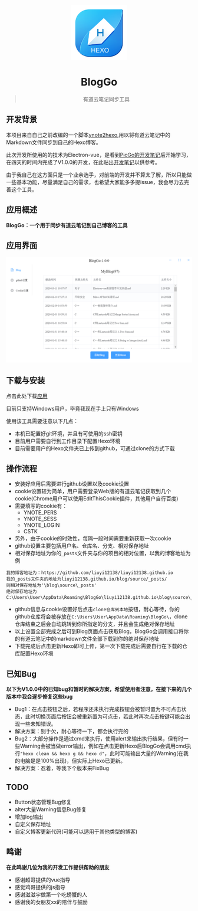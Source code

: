 <div align="center">
  <img src="https://raw.githubusercontent.com/liuyi12138/BlogGo/master/build/icons/BlogGo.png" height="150" width="150">
  <h1>BlogGo</h1>
  <blockquote>有道云笔记同步工具 </blockquote>
</div>

## 开发背景
本项目来自自己之前改编的一个脚本[ynote2hexo](https://github.com/liuyi12138/ynote2hexo),用以将有道云笔记中的Markdown文件同步到自己的Hexo博客。

此次开发所使用的的技术为Electron-vue，是看到[PicGo的开发笔记](https://molunerfinn.com/electron-vue-1/#%E5%89%8D%E8%A8%80)后开始学习，在四天的时间内完成了V1.0.0的开发，在此贴出[开发笔记](https://liuyi12138.github.io/2020/03/09/Electron-vue%E6%A1%8C%E9%9D%A2%E7%A8%8B%E5%BA%8F%E5%BC%80%E5%8F%91%E5%AE%9E%E6%88%98/)以供参考。

由于我自己在这方面只是一个业余选手，对前端的开发并不算太了解，所以只能做一些基本功能，尽量满足自己的需求，也希望大家能多多提issue，我会尽力去完善这个工具。


## 应用概述
**BlogGo：一个用于同步有道云笔记到自己博客的工具**

## 应用界面
![BlogGo](https://raw.githubusercontent.com/liuyi12138/picture/master/20200311195809.png)

## 下载与安装
点击此处下载[应用](https://github.com/liuyi12138/BlogGo/releases)

目前只支持Windows用户，毕竟我现在手上只有Windows

使用该工具需要注意以下几点：
* 本机已配置好git环境，并且有可使用的ssh密钥
* 目前用户需要自行到工作目录下配置Hexo环境
* 目前需要用户的Hexo文件夹已上传到github，可通过clone的方式下载

## 操作流程
* 安装好应用后需要进行github设置以及cookie设置
* cookie设置较为简单，用户需要登录Web版的有道云笔记获取到几个cookie(Chrome用户可以使用EditThisCookie插件，其他用户自行百度)
* 需要填写的cookie有：
    * YNOTE_PERS
    * YNOTE_SESS
    * YNOTE_LOGIN
    * CSTK
* 另外，由于cookie的时效性，每隔一段时间需要重新获取一次cookie
* github设置主要包括用户名、仓库名、分支、相对保存地址
* 相对保存地址为你的`_posts`文件夹与你的项目的相对位置，以我的博客地址为例
```
我的博客地址为：https://github.com/liuyi12138/liuyi12138.github.io
我的_posts文件夹的地址为liuyi12138.github.io/blog/source/_posts/
则相对保存地址为'\blog\source\_posts'
绝对保存地址为C:\Users\User\AppData\Roaming\BlogGo\liuyi12138.github.io\blog\source\_posts
```
* github信息与cookie设置好后点击`clone仓库到本地`按钮，耐心等待，你的github仓库将会被存放在`C:\Users\User\AppData\Roaming\BlogGo\`，clone仓库结束之后会自动跳转到你所指定的分支，并且会生成绝对保存地址
* 以上设置全部完成之后可到Blog页面点击获取Blog，BlogGo会调用接口将你的有道云笔记中的markdown文件全部下载到你的绝对保存地址
* 下载完成后点击更新Hexo即可上传，第一次下载完成后需要自行在下载的仓库配置Hexo环境

## 已知Bug
**以下为V1.0.0中的已知bug和暂时的解决方案，希望使用者注意，在接下来的几个版本中我会逐步修复这些bug**
* Bug1：在点击按钮之后，若程序还未执行完成按钮会被暂时置为不可点击状态，此时切换页面后按钮会被重新置为可点击，若此时再次点击按键可能会出现一些未知错误。
* 解决方案：别手欠，耐心等待一下，都会执行完的
* Bug2：大部分操作是通过cmd来执行，使用alert来输出执行结果，但有时一些Warning会被当做error输出，例如在点击更新Hexo后BlogGo会调用cmd执行`"hexo clean && hexo g && hexo d"`，此时可能输出大量的Warning(在我的电脑是是100%出现)，但实际上Hexo已更新。
* 解决方案：忍着，等我下个版本来FixBug

## TODO
* Button状态管理Bug修复
* alter大量Warning信息Bug修复
* 增加log输出
* 自定义保存地址
* 自定义博客更新代码(可能可以适用于其他类型的博客)

## 鸣谢
**在此鸣谢几位为我的开发工作提供帮助的朋友**
* 感谢超哥提供的vue指导
* 感觉鸡哥提供的js指导
* 感谢滋滋宇做第一个吃螃蟹的人
* 感谢我的女朋友xx的陪伴与鼓励
